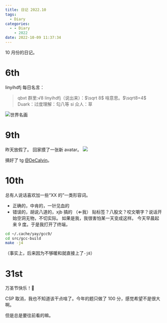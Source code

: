```yaml
---
title: 日记 2022.10
tags:
  - Diary
categories:
  - - Diary
    - 2022
date: 2022-10-09 11:37:34
---
```


10 月份的日记。

<!-- more -->

# 6th

linyihdfj 每日名言：

> qbxt 群里:√8
> linyihdfj（说出来）：$\sqrt 8$ 啥意思。$\sqrt8=4$
> Duark：过度理解：勾八等 si
> 众人：草

![世界名画](worldrawing.jpg)

# 9th

昨天放假了。
回家摸了一张新 avatar。
![](https://cravatar.cn/avatar/2240500b7291c2be4b05b682c9858527?s=400)

搞好了 tg [@DeCalvin](https://t.me/DeCalvin)。

# 10th

总有人说话喜欢加一些“XX 的”一类形容词。

- 正确的，中肯的，一针见血的
- 错误的，胡说八道的，xjb 搞的 （$\Leftarrow$我）
  贴标签？八股文？咬文嚼字？说话开始空洞无物，不切实际。
  如果是我，我很害怕某一天变成这样。
  今天早晨起来 9 度。于是我打开了终端，

```bash
cd ~/.cache/yay/gcc9/
cd src/gcc-build
make -j4
```

（事实上，后来因为不够暖和就直接上了`-j8`）

# 31st

万圣节快乐！🎃

CSP 取消，我也不知道该干点啥了。今年的题只做了 100 分，感觉希望不是很大啊。

但是总是要往前看的嘛。
